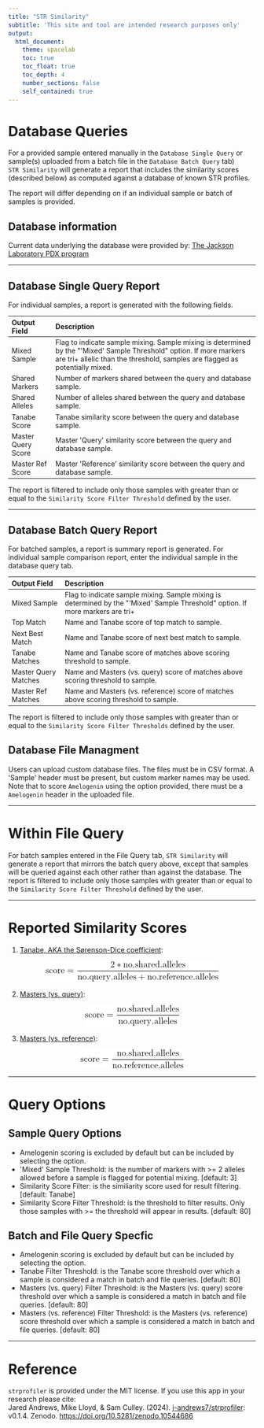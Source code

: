 ```yaml
---
title: "STR Similarity"
subtitle: 'This site and tool are intended research purposes only'
output: 
  html_document:
    theme: spacelab
    toc: true
    toc_float: true
    toc_depth: 4
    number_sections: false
    self_contained: true
---
```


# Database Queries  
For a provided sample entered manually in the `Database Single Query` or sample(s) uploaded from a batch file in the `Database Batch Query` tab)  
`STR Similarity` will generate a report that includes the similarity scores (described below) as computed against a database of known STR profiles.  
</p>
The report will differ depending on if an individual sample or batch of samples is provided.   

## Database information
Current data underlying the database were provided by: [The Jackson Laboratory PDX program](https://tumor.informatics.jax.org/mtbwi/pdxSearch.do)  

---

## Database Single Query Report
For individual samples, a report is generated with the following fields.  

| Output Field | Description |
| :--- |    :----   |
| Mixed Sample      | Flag to indicate sample mixing. Sample mixing is determined by the "'Mixed' Sample Threshold" option. If more markers are tri+ allelic than the threshold, samples are flagged as potentially mixed. |
| Shared Markers   | Number of markers shared between the query and database sample. |
| Shared Alleles   | Number of alleles shared between the query and database sample. |
| Tanabe Score | Tanabe similarity score between the query and database sample. |
| Master Query Score | Master 'Query' similarity score between the query and database sample. |
| Master Ref Score | Master 'Reference' similarity score between the query and database sample. |

The report is filtered to include only those samples with greater than or equal to the `Similarity Score Filter Threshold` defined by the user.  

---

## Database Batch Query Report 
For batched samples, a report is summary report is generated. For individual sample comparison report, enter the individual sample in the database query tab.

| Output Field | Description |
| :---        |    :----   |
| Mixed Sample | Flag to indicate sample mixing. Sample mixing is determined by the "'Mixed' Sample Threshold" option. If more markers are tri+ 
| Top Match |	Name and Tanabe score of top match to sample. |
| Next Best Match |	Name and Tanabe score of next best match to sample. |
| Tanabe Matches | Name and Tanabe score of matches above scoring threshold to sample. |
| Master Query Matches | Name and Masters (vs. query) score of matches above scoring threshold to sample. |
| Master Ref Matches | Name and Masters (vs. reference) score of matches above scoring threshold to sample. |

The report is filtered to include only those samples with greater than or equal to the `Similarity Score Filter Thresholds` defined by the user.  

## Database File Managment

Users can upload custom database files. The files must be in CSV format. A 'Sample' header must be present, but custom marker names may be used. Note that to score `Amelogenin` using the option provided, there must be a `Amelogenin` header in the uploaded file.  


---

# Within File Query

For batch samples entered in the File Query tab, `STR Similarity` will generate a report that mirrors the batch query above, except that samples will be queried against each other rather than against the database. The report is filtered to include only those samples with greater than or equal to the `Similarity Score Filter Threshold` defined by the user.  


---

# Reported Similarity Scores
1. <a href="https://www.doi.org/10.11418/jtca1981.18.4_329" target="_blank">Tanabe, AKA the Sørenson-Dice coefficient</a>:  

<p align="center">
  <img src="tanabe.png"/>
</p>

2. <a href="https://www.ncbi.nlm.nih.gov/pubmed/11416159" target="_blank">Masters (vs. query)</a>:  

<p align="center">
  <img src="masters_query.png"/>
</p>

3. <a href="https://www.ncbi.nlm.nih.gov/pubmed/11416159" target="_blank">Masters (vs. reference)</a>:  


<p align="center">
  <img src="masters_ref.png"/>
</p>

---

# Query Options

## Sample Query Options

* Amelogenin scoring is excluded by default but can be included by selecting the option.  
* 'Mixed' Sample Threshold: is the number of markers with >= 2 alleles allowed before a sample is flagged for potential mixing. [default: 3]  
* Similarity Score Filter: is the similiarity score used for result filtering. [default: Tanabe]
* Similarity Score Filter Threshold: is the threshold to filter results. Only those samples with >= the threshold will appear in results. [default: 80]

## Batch and File Query Specfic

* Amelogenin scoring is excluded by default but can be included by selecting the option.
* Tanabe Filter Threshold: is the Tanabe score threshold over which a sample is considered a match in batch and file queries. [default: 80] 
* Masters (vs. query) Filter Threshold: is the Masters (vs. query) score threshold over which a sample is considered a match in batch and file queries. [default: 80]
* Masters (vs. reference) Filter Threshold: is the Masters (vs. reference) score threshold over which a sample is considered a match in batch and file queries. [default: 80]

---

# Reference
`strprofiler` is provided under the MIT license. If you use this app in your research please cite:    
Jared Andrews, Mike Lloyd, & Sam Culley. (2024). <a href="https://github.com/j-andrews7/strprofiler" target="_blank">j-andrews7/strprofiler</a>: v0.1.4. Zenodo. <a href="https://doi.org/10.5281/zenodo.10544686" target="_blank">https://doi.org/10.5281/zenodo.10544686</a>
